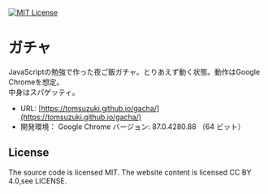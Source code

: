 [![MIT License](http://img.shields.io/badge/License-MIT-blue.svg?style=flat)](LICENSE)

# ガチャ
JavaScriptの勉強で作った夜ご飯ガチャ。とりあえず動く状態。動作はGoogle Chromeを想定。  
中身はスパゲッティ。
  
- URL: [https://tomsuzuki.github.io/gacha/](https://tomsuzuki.github.io/gacha/)
- 開発環境： Google Chrome バージョン: 87.0.4280.88 （64 ビット）

## License
The source code is licensed MIT. The website content is licensed CC BY 4.0,see LICENSE.

